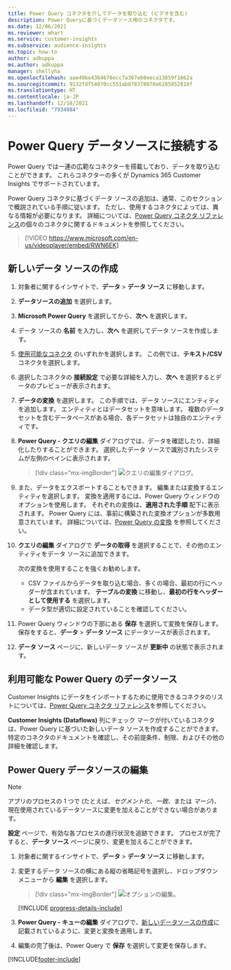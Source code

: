 ```yaml
---
title: Power Query コネクタを介してデータを取り込む (ビデオを含む)
description: Power Queryに基づくデータソース用のコネクタです。
ms.date: 12/06/2021
ms.reviewer: mhart
ms.service: customer-insights
ms.subservice: audience-insights
ms.topic: how-to
author: adkuppa
ms.author: adkuppa
manager: shellyha
ms.openlocfilehash: aae49be4364676ecc7a307e60eeca13859f1662a
ms.sourcegitcommit: 9132fdf54070cc551ab878378078e6285852818f
ms.translationtype: HT
ms.contentlocale: ja-JP
ms.lasthandoff: 12/18/2021
ms.locfileid: "7934984"
---
```

# <a name="connect-to-a-power-query-data-source"></a>Power Query データソースに接続する

Power Query では一連の広範なコネクターを搭載しており、データを取り込むことができます。 これらコネクターの多くが Dynamics 365 Customer Insights でサポートされています。 

Power Query コネクタに基づくデータ ソースの追加は、通常、このセクションで概説されている手順に従います。 ただし、使用するコネクタによっては、異なる情報が必要になります。 詳細については、[Power Query コネクタ リファレンス](/power-query/connectors/)の個々のコネクタに関するドキュメントを参照してください。

> [!VIDEO https://www.microsoft.com/en-us/videoplayer/embed/RWN6EK]

## <a name="create-a-new-data-source"></a>新しいデータ ソースの作成

1. 対象者に関するインサイトで、**データ** > **データ ソース** に移動します。

1. **データソースの追加** を選択します。

1. **Microsoft Power Query** を選択してから、**次へ** を選択します。

1. データ ソースの **名前** を入力し、**次へ** を選択してデータ ソースを作成します。

1. [使用可能なコネクタ](#available-power-query-data-sources) のいずれかを選択します。 この例では、**テキスト/CSV** コネクタを選択します。

1. 選択したコネクタの **接続設定** で必要な詳細を入力し、**次へ** を選択するとデータのプレビューが表示されます。

1. **データの変換** を選択します。 この手順では、データ ソースにエンティティを追加します。 エンティティとはデータセットを意味します。 複数のデータセットを含むデータベースがある場合、各データセットは独自のエンティティです。

1. **Power Query - クエリの編集** ダイアログでは、データを確認したり、詳細化したりすることができます。 選択したデータ ソースで識別されたシステムが左側のペインに表示されます。

   > [!div class="mx-imgBorder"]
   > ![クエリの編集ダイアログ。](media/data-manager-configure-edit-queries.png "クエリの編集ダイアログ")

1. また、データをエクスポートすることもできます。 編集または変換するエンティティを選択します。 変換を適用するには、Power Query ウィンドウのオプションを使用します。 それぞれの変換は、**適用された手順** 配下に表示されます。 Power Query には、事前に構築された変換オプションが多数用意されています。 詳細については、[Power Query の変換](/power-query/power-query-what-is-power-query#transformations) を参照してください。

1. **クエリの編集** ダイアログで **データの取得** を選択することで、その他のエンティティをデータ ソースに追加できます。

   次の変換を使用することを強くお勧めします。

   - CSV ファイルからデータを取り込む場合、多くの場合、最初の行にヘッダーが含まれています。 **テーブルの変換** に移動し、**最初の行をヘッダーとして使用する** を選択します。
   - データ型が適切に設定されていることを確認してください。

1. Power Query ウィンドウの下部にある **保存** を選択して変換を保存します。 保存をすると、**データ** > **データ ソース** にデータソースが表示されます。

1. **データ ソース** ページに、新しいデータ ソースが **更新中** の状態で表示されます。

## <a name="available-power-query-data-sources"></a>利用可能な Power Query のデータソース

Customer Insights にデータをインポートするために使用できるコネクタのリストについては、[Power Query コネクタ リファレンス](/power-query/connectors/)を参照してください。 

**Customer Insights (Dataflows)** 列にチェック マークが付いているコネクタは、Power Query に基づいた新しいデータ ソースを作成することができます。 特定のコネクタのドキュメントを確認し、その前提条件、制限、およびその他の詳細を確認します。

## <a name="edit-power-query-data-sources"></a>Power Query データソースの編集

> [!NOTE]
> アプリのプロセスの 1 つで (たとえば、*セグメント化*、*一致*、または *マージ*)、現在使用されているデータソースに変更を加えることができない場合があります。 
>
> **設定** ページで、有効な各プロセスの進行状況を追跡できます。 プロセスが完了すると、**データ ソース** ページに戻り、変更を加えることができます。

1. 対象者に関するインサイトで、**データ** > **データ ソース** に移動します。

2. 変更するデータ ソースの横にある縦の省略記号を選択し、ドロップダウン メニューから **編集** を選択します。

   > [!div class="mx-imgBorder"]
   > ![オプションの編集。](media/edit-option-data-sources.png "オプションの編集")

   [!INCLUDE [progress-details-include](../includes/progress-details-pane.md)]
   
3. **Power Query - キューの編集** ダイアログで、[新しいデータソースの作成](#create-a-new-data-source)に記載されているように、変更と変換を適用します。

4. 編集の完了後は、Power Query で **保存** を選択して変更を保存します。


[!INCLUDE[footer-include](../includes/footer-banner.md)]
